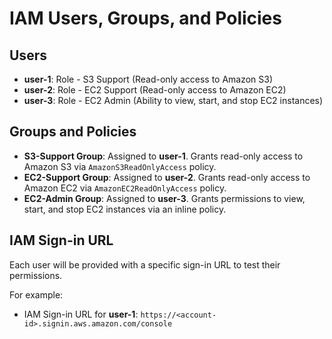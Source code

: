# IAM Users, Groups, and Policies

## Users
- **user-1**: Role - S3 Support (Read-only access to Amazon S3)
- **user-2**: Role - EC2 Support (Read-only access to Amazon EC2)
- **user-3**: Role - EC2 Admin (Ability to view, start, and stop EC2 instances)

## Groups and Policies
- **S3-Support Group**: Assigned to **user-1**. Grants read-only access to Amazon S3 via `AmazonS3ReadOnlyAccess` policy.
- **EC2-Support Group**: Assigned to **user-2**. Grants read-only access to Amazon EC2 via `AmazonEC2ReadOnlyAccess` policy.
- **EC2-Admin Group**: Assigned to **user-3**. Grants permissions to view, start, and stop EC2 instances via an inline policy.

## IAM Sign-in URL
Each user will be provided with a specific sign-in URL to test their permissions.

For example:
- IAM Sign-in URL for **user-1**: `https://<account-id>.signin.aws.amazon.com/console`
